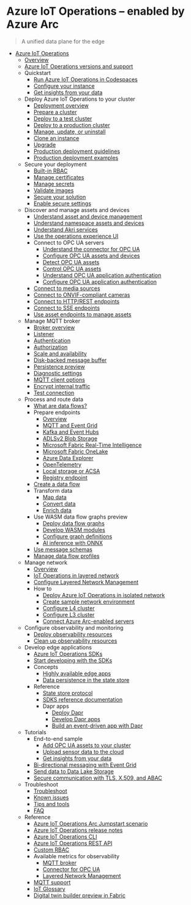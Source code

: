 # Azure IoT Operations – enabled by Azure Arc
> A unified data plane for the edge
  - [Azure IoT Operations](https://learn.microsoft.com/en-us/azure/iot-operations/)
    - [Overview](https://learn.microsoft.com/en-us/azure/iot-operations/overview-iot-operations)
    - [Azure IoT Operations versions and support](https://learn.microsoft.com/en-us/azure/iot-operations/overview-support)
    - Quickstart
      - [Run Azure IoT Operations in Codespaces](https://learn.microsoft.com/en-us/azure/iot-operations/get-started-end-to-end-sample/quickstart-deploy)
      - [Configure your instance](https://learn.microsoft.com/en-us/azure/iot-operations/get-started-end-to-end-sample/quickstart-configure)
      - [Get insights from your data](https://learn.microsoft.com/en-us/azure/iot-operations/get-started-end-to-end-sample/quickstart-get-insights)
    - Deploy Azure IoT Operations to your cluster
      - [Deployment overview](https://learn.microsoft.com/en-us/azure/iot-operations/deploy-iot-ops/overview-deploy)
      - [Prepare a cluster](https://learn.microsoft.com/en-us/azure/iot-operations/deploy-iot-ops/howto-prepare-cluster)
      - [Deploy to a test cluster](https://learn.microsoft.com/en-us/azure/iot-operations/deploy-iot-ops/howto-deploy-iot-test-operations)
      - [Deploy to a production cluster](https://learn.microsoft.com/en-us/azure/iot-operations/deploy-iot-ops/howto-deploy-iot-operations)
      - [Manage, update, or uninstall](https://learn.microsoft.com/en-us/azure/iot-operations/deploy-iot-ops/howto-manage-update-uninstall)
      - [Clone an instance](https://learn.microsoft.com/en-us/azure/iot-operations/deploy-iot-ops/howto-clone-instance)
      - [Upgrade](https://learn.microsoft.com/en-us/azure/iot-operations/deploy-iot-ops/howto-upgrade)
      - [Production deployment guidelines](https://learn.microsoft.com/en-us/azure/iot-operations/deploy-iot-ops/concept-production-guidelines)
      - [Production deployment examples](https://learn.microsoft.com/en-us/azure/iot-operations/deploy-iot-ops/concept-production-examples)
    - Secure your deployment
      - [Built-in RBAC](https://learn.microsoft.com/en-us/azure/iot-operations/secure-iot-ops/built-in-rbac)
      - [Manage certificates](https://learn.microsoft.com/en-us/azure/iot-operations/secure-iot-ops/howto-manage-certificates)
      - [Manage secrets](https://learn.microsoft.com/en-us/azure/iot-operations/secure-iot-ops/howto-manage-secrets)
      - [Validate images](https://learn.microsoft.com/en-us/azure/iot-operations/secure-iot-ops/howto-validate-images)
      - [Secure your solution](https://learn.microsoft.com/en-us/azure/iot/iot-overview-security)
      - [Enable secure settings](https://learn.microsoft.com/en-us/azure/iot-operations/deploy-iot-ops/howto-enable-secure-settings)
    - Discover and manage assets and devices
      - [Understand asset and device management](https://learn.microsoft.com/en-us/azure/iot-operations/discover-manage-assets/overview-manage-assets)
      - [Understand namespace assets and devices](https://learn.microsoft.com/en-us/azure/iot-operations/discover-manage-assets/concept-assets-devices)
      - [Understand Akri services](https://learn.microsoft.com/en-us/azure/iot-operations/discover-manage-assets/overview-akri)
      - [Use the operations experience UI](https://learn.microsoft.com/en-us/azure/iot-operations/discover-manage-assets/howto-use-operations-experience)
      - Connect to OPC UA servers
        - [Understand the connector for OPC UA](https://learn.microsoft.com/en-us/azure/iot-operations/discover-manage-assets/overview-opc-ua-connector)
        - [Configure OPC UA assets and devices](https://learn.microsoft.com/en-us/azure/iot-operations/discover-manage-assets/howto-configure-opc-ua)
        - [Detect OPC UA assets](https://learn.microsoft.com/en-us/azure/iot-operations/discover-manage-assets/howto-detect-opc-ua-assets)
        - [Control OPC UA assets](https://learn.microsoft.com/en-us/azure/iot-operations/discover-manage-assets/howto-control-opc-ua)
        - [Understand OPC UA application authentication](https://learn.microsoft.com/en-us/azure/iot-operations/discover-manage-assets/overview-opc-ua-connector-certificates-management)
        - [Configure OPC UA application authentication](https://learn.microsoft.com/en-us/azure/iot-operations/discover-manage-assets/howto-configure-opc-ua-certificates-infrastructure)
      - [Connect to media sources](https://learn.microsoft.com/en-us/azure/iot-operations/discover-manage-assets/howto-use-media-connector)
      - [Connect to ONVIF-compliant cameras](https://learn.microsoft.com/en-us/azure/iot-operations/discover-manage-assets/howto-use-onvif-connector)
      - [Connect to HTTP/REST endpoints](https://learn.microsoft.com/en-us/azure/iot-operations/discover-manage-assets/howto-use-http-connector)
      - [Connect to SSE endpoints](https://learn.microsoft.com/en-us/azure/iot-operations/discover-manage-assets/howto-use-sse-connector)
      - [Use asset endpoints to manage assets](https://learn.microsoft.com/previous-versions/azure/iot-operations/discover-manage-assets/overview-manage-assets)
    - Manage MQTT broker
      - [Broker overview](https://learn.microsoft.com/en-us/azure/iot-operations/manage-mqtt-broker/overview-broker)
      - [Listener](https://learn.microsoft.com/en-us/azure/iot-operations/manage-mqtt-broker/howto-configure-brokerlistener)
      - [Authentication](https://learn.microsoft.com/en-us/azure/iot-operations/manage-mqtt-broker/howto-configure-authentication)
      - [Authorization](https://learn.microsoft.com/en-us/azure/iot-operations/manage-mqtt-broker/howto-configure-authorization)
      - [Scale and availability](https://learn.microsoft.com/en-us/azure/iot-operations/manage-mqtt-broker/howto-configure-availability-scale)
      - [Disk-backed message buffer](https://learn.microsoft.com/en-us/azure/iot-operations/manage-mqtt-broker/howto-disk-backed-message-buffer)
      - [Persistence preview](https://learn.microsoft.com/en-us/azure/iot-operations/manage-mqtt-broker/howto-broker-persistence)
      - [Diagnostic settings](https://learn.microsoft.com/en-us/azure/iot-operations/manage-mqtt-broker/howto-broker-diagnostics)
      - [MQTT client options](https://learn.microsoft.com/en-us/azure/iot-operations/manage-mqtt-broker/howto-broker-mqtt-client-options)
      - [Encrypt internal traffic](https://learn.microsoft.com/en-us/azure/iot-operations/manage-mqtt-broker/howto-encrypt-internal-traffic)
      - [Test connection](https://learn.microsoft.com/en-us/azure/iot-operations/manage-mqtt-broker/howto-test-connection)
    - Process and route data
      - [What are data flows?](https://learn.microsoft.com/en-us/azure/iot-operations/connect-to-cloud/overview-dataflow)
      - Prepare endpoints
        - [Overview](https://learn.microsoft.com/en-us/azure/iot-operations/connect-to-cloud/howto-configure-dataflow-endpoint)
        - [MQTT and Event Grid](https://learn.microsoft.com/en-us/azure/iot-operations/connect-to-cloud/howto-configure-mqtt-endpoint)
        - [Kafka and Event Hubs](https://learn.microsoft.com/en-us/azure/iot-operations/connect-to-cloud/howto-configure-kafka-endpoint)
        - [ADLSv2 Blob Storage](https://learn.microsoft.com/en-us/azure/iot-operations/connect-to-cloud/howto-configure-adlsv2-endpoint)
        - [Microsoft Fabric Real-Time Intelligence](https://learn.microsoft.com/en-us/azure/iot-operations/connect-to-cloud/howto-configure-fabric-real-time-intelligence)
        - [Microsoft Fabric OneLake](https://learn.microsoft.com/en-us/azure/iot-operations/connect-to-cloud/howto-configure-fabric-endpoint)
        - [Azure Data Explorer](https://learn.microsoft.com/en-us/azure/iot-operations/connect-to-cloud/howto-configure-adx-endpoint)
        - [OpenTelemetry](https://learn.microsoft.com/en-us/azure/iot-operations/connect-to-cloud/howto-configure-opentelemetry-endpoint)
        - [Local storage or ACSA](https://learn.microsoft.com/en-us/azure/iot-operations/connect-to-cloud/howto-configure-local-storage-endpoint)
        - [Registry endpoint](https://learn.microsoft.com/en-us/azure/iot-operations/connect-to-cloud/howto-configure-registry-endpoint)
      - [Create a data flow](https://learn.microsoft.com/en-us/azure/iot-operations/connect-to-cloud/howto-create-dataflow)
      - Transform data
        - [Map data](https://learn.microsoft.com/en-us/azure/iot-operations/connect-to-cloud/concept-dataflow-mapping)
        - [Convert data](https://learn.microsoft.com/en-us/azure/iot-operations/connect-to-cloud/concept-dataflow-conversions)
        - [Enrich data](https://learn.microsoft.com/en-us/azure/iot-operations/connect-to-cloud/concept-dataflow-enrich)
      - Use WASM data flow graphs preview
        - [Deploy data flow graphs](https://learn.microsoft.com/en-us/azure/iot-operations/connect-to-cloud/howto-dataflow-graph-wasm)
        - [Develop WASM modules](https://learn.microsoft.com/en-us/azure/iot-operations/connect-to-cloud/howto-develop-wasm-modules)
        - [Configure graph definitions](https://learn.microsoft.com/en-us/azure/iot-operations/connect-to-cloud/howto-configure-wasm-graph-definitions)
        - [AI inference with ONNX](https://learn.microsoft.com/en-us/azure/iot-operations/connect-to-cloud/howto-wasm-onnx-inference)
      - [Use message schemas](https://learn.microsoft.com/en-us/azure/iot-operations/connect-to-cloud/concept-schema-registry)
      - [Manage data flow profiles](https://learn.microsoft.com/en-us/azure/iot-operations/connect-to-cloud/howto-configure-dataflow-profile)
    - Manage network
      - [Overview](https://learn.microsoft.com/en-us/azure/iot-operations/manage-layered-network/overview-layered-network)
      - [IoT Operations in layered network](https://learn.microsoft.com/en-us/azure/iot-operations/manage-layered-network/concept-iot-operations-in-layered-network)
      - [Configure Layered Network Management](https://learn.microsoft.com/en-us/azure/iot-operations/manage-layered-network/howto-deploy-aks-layered-network)
      - How to
        - [Deploy Azure IoT Operations in isolated network](https://learn.microsoft.com/en-us/azure/iot-operations/manage-layered-network/howto-configure-aks-edge-essentials-layered-network)
        - [Create sample network environment](https://learn.microsoft.com/en-us/azure/iot-operations/manage-layered-network/howto-configure-layered-network)
        - [Configure L4 cluster](https://learn.microsoft.com/en-us/azure/iot-operations/manage-layered-network/howto-configure-l4-cluster-layered-network)
        - [Configure L3 cluster](https://learn.microsoft.com/en-us/azure/iot-operations/manage-layered-network/howto-configure-l3-cluster-layered-network)
        - [Connect Azure Arc-enabled servers](https://learn.microsoft.com/en-us/azure/iot-operations/manage-layered-network/howto-connect-arc-enabled-servers)
    - Configure observability and monitoring
      - [Deploy observability resources](https://learn.microsoft.com/en-us/azure/iot-operations/configure-observability-monitoring/howto-configure-observability)
      - [Clean up observability resources](https://learn.microsoft.com/en-us/azure/iot-operations/configure-observability-monitoring/howto-clean-up-observability-resources)
    - Develop edge applications
      - [Azure IoT Operations SDKs](https://learn.microsoft.com/en-us/azure/iot-operations/develop-edge-apps/overview-iot-operations-sdks)
      - [Start developing with the SDKs](https://learn.microsoft.com/en-us/azure/iot-operations/develop-edge-apps/quickstart-get-started-sdks)
      - Concepts
        - [Highly available edge apps](https://learn.microsoft.com/en-us/azure/iot-operations/develop-edge-apps/overview-edge-apps)
        - [Data persistence in the state store](https://learn.microsoft.com/en-us/azure/iot-operations/develop-edge-apps/overview-state-store)
      - Reference
        - [State store protocol](https://learn.microsoft.com/en-us/azure/iot-operations/develop-edge-apps/reference-state-store-protocol)
        - [SDKS reference documentation](https://github.com/Azure/iot-operations-sdks/blob/main/doc/reference/README)
        - Dapr apps
          - [Deploy Dapr](https://learn.microsoft.com/en-us/azure/iot-operations/develop-edge-apps/howto-deploy-dapr)
          - [Develop Dapr apps](https://learn.microsoft.com/en-us/azure/iot-operations/develop-edge-apps/howto-develop-dapr-apps)
          - [Build an event-driven app with Dapr](https://learn.microsoft.com/en-us/azure/iot-operations/develop-edge-apps/tutorial-event-driven-with-dapr)
    - Tutorials
      - End-to-end sample
        - [Add OPC UA assets to your cluster](https://learn.microsoft.com/en-us/azure/iot-operations/end-to-end-tutorials/tutorial-add-assets)
        - [Upload sensor data to the cloud](https://learn.microsoft.com/en-us/azure/iot-operations/end-to-end-tutorials/tutorial-upload-messages-to-cloud)
        - [Get insights from your data](https://learn.microsoft.com/en-us/azure/iot-operations/end-to-end-tutorials/tutorial-get-insights)
      - [Bi-directional messaging with Event Grid](https://learn.microsoft.com/en-us/azure/iot-operations/connect-to-cloud/tutorial-mqtt-bridge)
      - [Send data to Data Lake Storage](https://learn.microsoft.com/en-us/azure/iot-operations/connect-to-cloud/tutorial-opc-ua-to-data-lake)
      - [Secure communication with TLS, X.509, and ABAC](https://learn.microsoft.com/en-us/azure/iot-operations/manage-mqtt-broker/tutorial-tls-x509)
    - Troubleshoot
      - [Troubleshoot](https://learn.microsoft.com/en-us/azure/iot-operations/troubleshoot/troubleshoot)
      - [Known issues](https://learn.microsoft.com/en-us/azure/iot-operations/troubleshoot/known-issues)
      - [Tips and tools](https://learn.microsoft.com/en-us/azure/iot-operations/troubleshoot/tips-tools)
      - [FAQ](https://learn.microsoft.com/en-us/azure/iot-operations/troubleshoot/iot-operations-faq.yml)
    - Reference
      - [Azure IoT Operations Arc Jumpstart scenario](https://aka.ms/ArcJumpstartAIO)
      - [Azure IoT Operations release notes](https://github.com/Azure/azure-iot-operations/releases)
      - [Azure IoT Operations CLI](https://learn.microsoft.com/cli/azure/iot/ops)
      - [Azure IoT Operations REST API](https://learn.microsoft.com/rest/api/iotoperations)
      - [Custom RBAC](https://learn.microsoft.com/en-us/azure/iot-operations/reference/custom-rbac)
      - Available metrics for observability
        - [MQTT broker](https://learn.microsoft.com/en-us/azure/iot-operations/reference/observability-metrics-mqtt-broker)
        - [Connector for OPC UA](https://learn.microsoft.com/en-us/azure/iot-operations/reference/observability-metrics-opcua-broker)
        - [Layered Network Management](https://learn.microsoft.com/en-us/azure/iot-operations/reference/observability-metrics-layered-network)
      - [MQTT support](https://learn.microsoft.com/en-us/azure/iot-operations/reference/mqtt-support)
      - [IoT Glossary](https://learn.microsoft.com/en-us/azure/iot/iot-glossary?toc=/azure/iot-operations/toc.json&bc=/azure/iot-operations/breadcrumb/toc.json)
      - [Digital twin builder preview in Fabric](https://learn.microsoft.com/fabric/real-time-intelligence/digital-twin-builder/overview)
